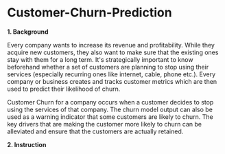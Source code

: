 # Customer-Churn-Prediction

**1. Background** <br/>

Every company wants to increase its revenue and profitability. While they acquire new customers, they also want to make sure that the existing ones stay with them for a long term. It's strategically important to know beforehand whether a set of customers are planning to stop using their services (especially recurring ones like internet, cable, phone etc.). Every company or business creates and tracks customer metrics which are then used to predict their likelihood of churn.

Customer Churn for a company occurs when a customer decides to stop using the services of that company. The churn model output can also be used as a warning indicator that some customers are likely to churn. The key drivers that are making the customer more likely to churn can be alleviated and ensure that the customers are actually retained.

**2. Instruction** <br/>
